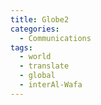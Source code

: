 ```yaml
---
title: Globe2
categories:
  - Communications
tags:
  - world
  - translate
  - global
  - interAl-Wafa
---
```

